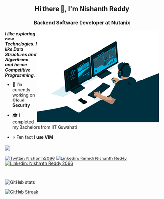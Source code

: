 
<!--
**remidinishanth/remidinishanth** is a ✨ _special_ ✨ repository because its `README.md` (this file) appears on your GitHub profile.

Here are some ideas to get you started:

- 🔭 I’m currently working on ...
- 🌱 I’m currently learning ...
- 👯 I’m looking to collaborate on ...
- 🤔 I’m looking for help with ...
- 💬 Ask me about ...
- 📫 How to reach me: ...
- 😄 Pronouns: ...
- ⚡ Fun fact: ...
-->


<h2 align="center">Hi there 👋, I'm Nishanth Reddy</h1>
<h3 align="center">Backend Software Developer at Nutanix</h3>


<img align="right" width="400" margin-top="500" src="https://raw.githubusercontent.com/pratikdaigavane/pratikdaigavane/main/code.gif">

***I like exploring new Technologies. I like Data Structures and Algorithms and hence Competitive Programming.***

- 🔭  I’m currently working on **Cloud Security**

- 🎓 I completed my Bachelors from IIT Guwahati

- ⚡ Fun fact **I use VIM**

![](https://komarev.com/ghpvc/?username=remidinishanth&color=brightgreen)

[![Twitter: Nishanth2066](https://img.shields.io/twitter/follow/Nishanth2066?style=social)](https://twitter.com/Nishanth2066)
[![Linkedin: Remidi Nishanth Reddy](https://img.shields.io/badge/-remidi--nishanth--reddy-blue?style=flat-square&logo=Linkedin&logoColor=white)](https://www.linkedin.com/in/remidi-nishanth-reddy/)
[![Linkedin: Nishanth Reddy 2066](https://img.shields.io/badge/-nishanth_reddy_2066-E4405F?style=flat-square&logo=Instagram&logoColor=white)](https://www.instagram.com/nishanth_reddy_2066/)

<br/>


![GitHub stats](https://github-readme-stats.vercel.app/api?username=remidinishanth&show_icons=true&hide_title=true)

[![GitHub Streak](https://github-readme-streak-stats.herokuapp.com/?user=remidinishanth&theme=gruvbox_duo)](https://git.io/streak-stats)
